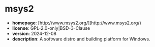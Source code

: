 # msys2

- **homepage**: [http://www.msys2.org/](http://www.msys2.org/)
- **license**: GPL-2.0-only|BSD-3-Clause
- **version**: 2024-12-08
- **description**: A software distro and building platform for Windows.

